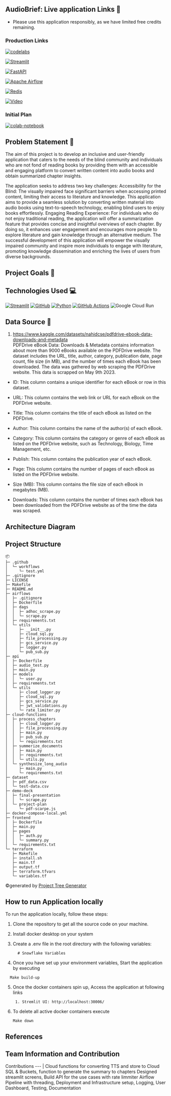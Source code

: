 ## AudioBrief: Live application Links :octopus:

- Please use this application responsibly, as we have limited free credits remaining.
### Production Links
[![codelabs](https://img.shields.io/badge/CodeLabs-4285F4?style=for-the-badge&logo=codelabs&logoColor=white)](https://codelabs-preview.appspot.com/?file_id=1tawz6aVeswcHqI2OKAxYyYzYdJ5Nxs-1t2lzuXzI5OU)

[![Streamlit](https://img.shields.io/badge/Streamlit-FF4B4B?style=for-the-badge&logo=Streamlit&logoColor=white)](http://34.138.113.236:30006)

[![FastAPI](https://img.shields.io/badge/FastAPI-009688?style=for-the-badge&logo=FastAPI&logoColor=white)](http://34.138.113.236:30005/docs)

[![Apache Airflow](https://img.shields.io/badge/Apache_Airflow-007A88?style=for-the-badge&logo=Apache%20Airflow&logoColor=white)](http://34.138.113.236:8080)

[![Redis](https://img.shields.io/badge/redis-%23DD0031.svg?style=for-the-badge&logo=redis&logoColor=white)](http://34.138.113.236:6379)

[![Video](https://img.shields.io/badge/video-%23DD0031.svg?style=for-the-badge&logoColor=white)](https://drive.google.com/file/d/1GFd3JeLF9VY8GQ8nvb_lXUsd6PQe5V9c/view?usp=sharing)

### Initial Plan
[![colab-notebook](https://img.shields.io/badge/POC%20Notebook-yellow?style=for-the-badge&logo=codelabs&logoColor=white)](https://colab.research.google.com/drive/1COctuUYK7zId6TwHbA3vvXOj1GPeIDFI?usp=sharing)

## Problem Statement :memo:
The aim of this project is to develop an inclusive and user-friendly application that caters to the needs of the blind community and individuals who are not fond of reading books by providing them with an accessible and engaging platform to convert written content into audio books and obtain summarized chapter insights.

The application seeks to address two key challenges:
Accessibility for the Blind: The visually impaired face significant barriers when accessing printed content, limiting their access to literature and knowledge. This application aims to provide a seamless solution by converting written material into audio books using text-to-speech technology, enabling blind users to enjoy books effortlessly.
Engaging Reading Experience: For individuals who do not enjoy traditional reading, the application will offer a summarization feature that provides concise and insightful overviews of each chapter. By doing so, it enhances user engagement and encourages more people to explore literature and gain knowledge through an alternative medium.
The successful development of this application will empower the visually impaired community and inspire more individuals to engage with literature, promoting knowledge dissemination and enriching the lives of users from diverse backgrounds.


## Project Goals :dart:


## Technologies Used :computer:
[![Streamlit](https://img.shields.io/badge/Streamlit-FF4B4B?style=for-the-badge&logo=Streamlit&logoColor=white)](https://streamlit.io/)
[![GitHub](https://img.shields.io/badge/GitHub-100000?style=for-the-badge&logo=github&logoColor=white)](https://github.com/)
[![Python](https://img.shields.io/badge/Python-FFD43B?style=for-the-badge&logo=python&logoColor=blue)](https://www.python.org/)
[![GitHub Actions](https://img.shields.io/badge/Github%20Actions-282a2e?style=for-the-badge&logo=githubactions&logoColor=367cfe)](https://github.com/features/actions)
![Google Cloud Run](https://img.shields.io/badge/Google_Cloud-Green?style=for-the-badge&logo=google-cloud&logoColor=white)


## Data Source :flashlight:
1. https://www.kaggle.com/datasets/nahidcse/pdfdrive-ebook-data-downloads-and-metadata <br>
PDFDrive eBook Data: Downloads & Metadata contains information about more than 9000 eBooks available on the PDFDrive website. The dataset includes the URL, title, author, category, publication date, page count, file size (in MB), and the number of times each eBook has been downloaded. The data was gathered by web scraping the PDFDrive website. This data is scrapped on May 9th 2023.
- ID: This column contains a unique identifier for each eBook or row in this dataset.

- URL: This column contains the web link or URL for each eBook on the PDFDrive website.

- Title: This column contains the title of each eBook as listed on the PDFDrive.

- Author: This column contains the name of the author(s) of each eBook.

- Category: This column contains the category or genre of each eBook as listed on the PDFDrive website, such as Technology, Biology, Time Management, etc.

- Publish: This column contains the publication year of each eBook.

- Page: This column contains the number of pages of each eBook as listed on the PDFDrive website.

- Size (MB): This column contains the file size of each eBook in megabytes (MB).

- Downloads: This column contains the number of times each eBook has been downloaded from the PDFDrive website as of the time the data was scraped.



## Architecture Diagram


## Project Structure
```
📦 
├─ .github
│  └─ workflows
│     └─ test.yml
├─ .gitignore
├─ LICENSE
├─ Makefile
├─ README.md
├─ airflows
│  ├─ .gitignore
│  ├─ Dockerfile
│  ├─ dags
│  │  ├─ adhoc_scrape.py
│  │  └─ scrape.py
│  ├─ requirements.txt
│  └─ utils
│     ├─ __init__.py
│     ├─ cloud_sql.py
│     ├─ file_processing.py
│     ├─ gcs_service.py
│     ├─ logger.py
│     └─ pub_sub.py
├─ api
│  ├─ Dockerfile
│  ├─ audio_test.py
│  ├─ main.py
│  ├─ models
│  │  └─ user.py
│  ├─ requirements.txt
│  └─ utils
│     ├─ cloud_logger.py
│     ├─ cloud_sql.py
│     ├─ gcs_service.py
│     ├─ jwt_validations.py
│     └─ rate_limiter.py
├─ cloud-functions
│  ├─ process_chapters
│  │  ├─ cloud_logger.py
│  │  ├─ file_processing.py
│  │  ├─ main.py
│  │  ├─ pub_sub.py
│  │  └─ requirements.txt
│  ├─ summerize_documents
│  │  ├─ main.py
│  │  ├─ requirements.txt
│  │  └─ utils.py
│  └─ synthesize_long_audio
│     ├─ main.py
│     └─ requirements.txt
├─ dataset
│  ├─ pdf_data.csv
│  └─ test-data.csv
├─ demo-deck
│  ├─ final-presentation
│  │  └─ scrape.py
│  └─ project-plan
│     └─ pdf-scarpe.js
├─ docker-compose-local.yml
├─ frontend
│  ├─ Dockerfile
│  ├─ main.py
│  ├─ pages
│  │  ├─ auth.py
│  │  └─ summary.py
│  └─ requirements.txt
└─ terraform
   ├─ Makefile
   ├─ install.sh
   ├─ main.tf
   ├─ output.tf
   ├─ terraform.tfvars
   └─ variables.tf
```
©generated by [Project Tree Generator](https://woochanleee.github.io/project-tree-generator)

## How to run Application locally
To run the application locally, follow these steps:
1. Clone the repository to get all the source code on your machine.

2. Install docker desktop on your system

3. Create a .env file in the root directory with the following variables:
    ``` 
      # Snowflake Variables
    ```

4. Once you have set up your environment variables, Start the application by executing
  ``` 
    Make build-up
  ```

5. Once the docker containers spin up, Access the application at following links
    ``` 
     1. Stremlit UI: http://localhost:30006/
    ```

6. To delete all active docker containers execute
     ``` 
     Make down
     ``` 

## References



## Team Information and Contribution

Contributions 
--- |
Cloud functions for converting TTS and store to Cloud SQL & Buckets, function to generate the summary to chapters 
Designed streamlit screens, Build API for the use cases with rate limmiter
Airflow Pipeline with threading, Deployment and Infrastructure setup, Logging, User Dashboard, Testing, Documentation
